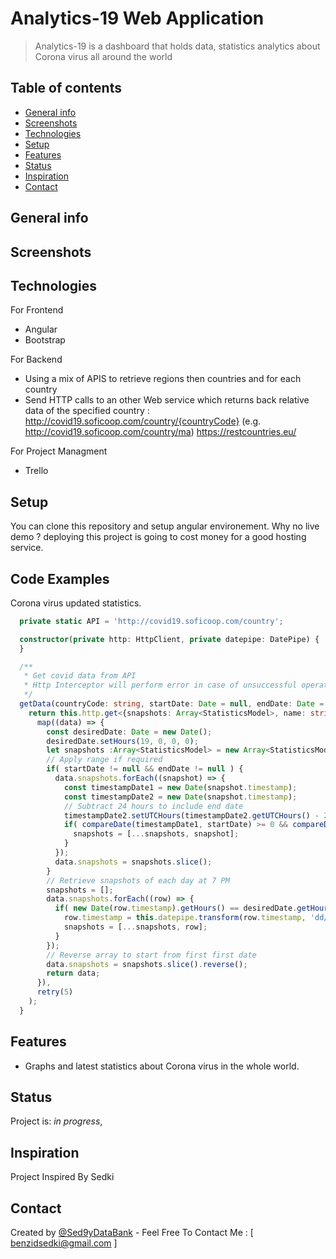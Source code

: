 # Analytics-19 Web Application
> Analytics-19 is a dashboard that holds data, statistics analytics about Corona virus all around the world

## Table of contents
* [General info](#general-info)
* [Screenshots](#screenshots)
* [Technologies](#technologies)
* [Setup](#setup)
* [Features](#features)
* [Status](#status)
* [Inspiration](#inspiration)
* [Contact](#contact)

## General info

## Screenshots

## Technologies

For Frontend
* Angular 
* Bootstrap

For Backend
* Using a mix of APIS to retrieve regions then countries and for each country
* Send HTTP calls to an other Web service which returns back relative data of the specified country :
http://covid19.soficoop.com/country/{countryCode} (e.g. http://covid19.soficoop.com/country/ma) https://restcountries.eu/

For Project Managment
* Trello

## Setup

You can clone this repository and setup angular environement.
Why no live demo ? deploying this project is going to cost money for a good hosting service.

## Code Examples
Corona virus updated statistics.
```typescript
  private static API = 'http://covid19.soficoop.com/country';

  constructor(private http: HttpClient, private datepipe: DatePipe) {
  }

  /**
   * Get covid data from API
   * Http Interceptor will perform error in case of unsuccessful operation
   */
  getData(countryCode: string, startDate: Date = null, endDate: Date = null) {
    return this.http.get<{snapshots: Array<StatisticsModel>, name: string, code: string}>(`${StatisticsService.API}/${countryCode}`).pipe(
      map((data) => {
        const desiredDate: Date = new Date();
        desiredDate.setHours(19, 0, 0, 0);
        let snapshots :Array<StatisticsModel> = new Array<StatisticsModel>();
        // Apply range if required
        if( startDate != null && endDate != null ) {
          data.snapshots.forEach((snapshot) => {
            const timestampDate1 = new Date(snapshot.timestamp);
            const timestampDate2 = new Date(snapshot.timestamp);
            // Subtract 24 hours to include end date 
            timestampDate2.setUTCHours(timestampDate2.getUTCHours() - 24);
            if( compareDate(timestampDate1, startDate) >= 0 && compareDate(timestampDate2, endDate) <= 0 ) {
              snapshots = [...snapshots, snapshot];
            }
          });
          data.snapshots = snapshots.slice();
        }
        // Retrieve snapshots of each day at 7 PM
        snapshots = [];
        data.snapshots.forEach((row) => {
          if( new Date(row.timestamp).getHours() == desiredDate.getHours() ) {
            row.timestamp = this.datepipe.transform(row.timestamp, 'dd/MM/yyyy');
            snapshots = [...snapshots, row];
          } 
        });
        // Reverse array to start from first first date
        data.snapshots = snapshots.slice().reverse();
        return data;
      }),
      retry(5)
    );
  }
```
## Features
* Graphs and latest statistics about Corona virus in the whole world.
## Status
Project is: _in progress_, 

## Inspiration
Project Inspired By Sedki

## Contact
Created by [@Sed9yDataBank](https://github.com/Sed9yDataBank) - Feel Free To Contact Me : [ benzidsedki@gmail.com ]
